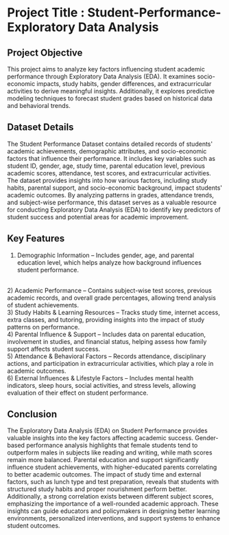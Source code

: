 # Project Title : Student-Performance-Exploratory Data Analysis

## Project Objective 
This project aims to analyze key factors influencing student academic performance through Exploratory Data Analysis (EDA). It examines socio-economic impacts, study habits, gender differences, and extracurricular activities to derive meaningful insights. Additionally, it explores predictive modeling techniques to forecast student grades based on historical data and behavioral trends.

## Dataset Details
The Student Performance Dataset contains detailed records of students' academic achievements, demographic attributes, and socio-economic factors that influence their performance. It includes key variables such as student ID, gender, age, study time, parental education level, previous academic scores, attendance, test scores, and extracurricular activities. The dataset provides insights into how various factors, including study habits, parental support, and socio-economic background, impact students' academic outcomes. By analyzing patterns in grades, attendance trends, and subject-wise performance, this dataset serves as a valuable resource for conducting Exploratory Data Analysis (EDA) to identify key predictors of student success and potential areas for academic improvement.

## Key Features
1) Demographic Information – Includes gender, age, and parental education level, which helps analyze how background influences student performance.
<br>
2) Academic Performance – Contains subject-wise test scores, previous academic records, and overall grade percentages, allowing trend analysis of student achievements.
<br>
3) Study Habits & Learning Resources – Tracks study time, internet access, extra classes, and tutoring, providing insights into the impact of study patterns on performance.
<br>
4) Parental Influence & Support – Includes data on parental education, involvement in studies, and financial status, helping assess how family support affects student success.
<br>
5) Attendance & Behavioral Factors – Records attendance, disciplinary actions, and participation in extracurricular activities, which play a role in academic outcomes.
<br>
6) External Influences & Lifestyle Factors – Includes mental health indicators, sleep hours, social activities, and stress levels, allowing evaluation of their effect on student performance.

## Conclusion
The Exploratory Data Analysis (EDA) on Student Performance provides valuable insights into the key factors affecting academic success. Gender-based performance analysis highlights that female students tend to outperform males in subjects like reading and writing, while math scores remain more balanced. Parental education and support significantly influence student achievements, with higher-educated parents correlating to better academic outcomes. The impact of study time and external factors, such as lunch type and test preparation, reveals that students with structured study habits and proper nourishment perform better. Additionally, a strong correlation exists between different subject scores, emphasizing the importance of a well-rounded academic approach. These insights can guide educators and policymakers in designing better learning environments, personalized interventions, and support systems to enhance student outcomes.






